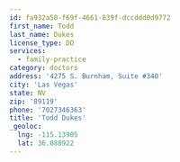 ```yaml
---
id: fa932a50-f69f-4661-839f-dccddd0d9772
first_name: Todd
last_name: Dukes
license_type: DO
services:
  - family-practice
category: doctors
address: '4275 S. Burnham, Suite #340'
city: 'Las Vegas'
state: NV
zip: '89119'
phone: '7027346363'
title: 'Todd Dukes'
_geoloc:
  lng: -115.13905
  lat: 36.088922
---
```

